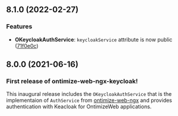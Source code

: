 ## 8.1.0 (2022-02-27)
### Features
* **OKeycloakAuthService**: `keycloakService` attribute is now public ([71f0e0c](https://github.com/OntimizeWeb/ontimize-web-ngx-keycloak/commit/71f0e0c))

## 8.0.0 (2021-06-16)
### First release of ontimize-web-ngx-keycloak!

This inaugural release includes the `OKeycloakAuthService` that is the implementaion of `AuthService` from [ontimize-web-ngx](https://github.com/OntimizeWeb/ontimize-web-ngx) and provides authentication with Keacloak for OntimizeWeb applications.
